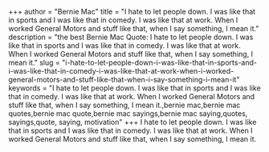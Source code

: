 +++
author = "Bernie Mac"
title = "I hate to let people down. I was like that in sports and I was like that in comedy. I was like that at work. When I worked General Motors and stuff like that, when I say something, I mean it."
description = "the best Bernie Mac Quote: I hate to let people down. I was like that in sports and I was like that in comedy. I was like that at work. When I worked General Motors and stuff like that, when I say something, I mean it."
slug = "i-hate-to-let-people-down-i-was-like-that-in-sports-and-i-was-like-that-in-comedy-i-was-like-that-at-work-when-i-worked-general-motors-and-stuff-like-that-when-i-say-something-i-mean-it"
keywords = "I hate to let people down. I was like that in sports and I was like that in comedy. I was like that at work. When I worked General Motors and stuff like that, when I say something, I mean it.,bernie mac,bernie mac quotes,bernie mac quote,bernie mac sayings,bernie mac saying,quotes, sayings,quote, saying, motivation"
+++
I hate to let people down. I was like that in sports and I was like that in comedy. I was like that at work. When I worked General Motors and stuff like that, when I say something, I mean it.
